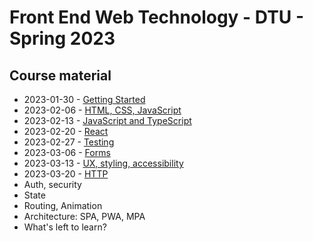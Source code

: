 # Front End Web Technology - DTU - Spring 2023

## Course material

- 2023-01-30 - [Getting Started](./01-getting-started/)
- 2023-02-06 - [HTML, CSS, JavaScript](./02-html-css-js/)
- 2023-02-13 - [JavaScript and TypeScript](./03-javascript-typescript/)
- 2023-02-20 - [React](./04-react/)
- 2023-02-27 - [Testing](./05-testing/)
- 2023-03-06 - [Forms](./06-forms/)
- 2023-03-13 - [UX, styling, accessibility](./07-ux-styling/)
- 2023-03-20 - [HTTP](./08-http/)
- Auth, security
- State
- Routing, Animation
- Architecture: SPA, PWA, MPA
- What's left to learn?
